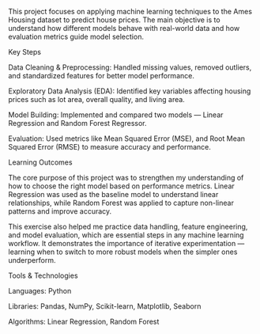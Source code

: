 This project focuses on applying machine learning techniques to the Ames Housing dataset to predict house prices. The main objective is to understand how different models behave with real-world data and how evaluation metrics guide model selection.

Key Steps

Data Cleaning & Preprocessing: Handled missing values, removed outliers, and standardized features for better model performance.

Exploratory Data Analysis (EDA): Identified key variables affecting housing prices such as lot area, overall quality, and living area.

Model Building: Implemented and compared two models — Linear Regression and Random Forest Regressor.

Evaluation: Used metrics like  Mean Squared Error (MSE), and Root Mean Squared Error (RMSE) to measure accuracy and performance.

Learning Outcomes

The core purpose of this project was to strengthen my understanding of how to choose the right model based on performance metrics. Linear Regression was used as the baseline model to understand linear relationships, while Random Forest was applied to capture non-linear patterns and improve accuracy.

This exercise also helped me practice data handling, feature engineering, and model evaluation, which are essential steps in any machine learning workflow. It demonstrates the importance of iterative experimentation — learning when to switch to more robust models when the simpler ones underperform.

Tools & Technologies

Languages: Python

Libraries: Pandas, NumPy, Scikit-learn, Matplotlib, Seaborn

Algorithms: Linear Regression, Random Forest
